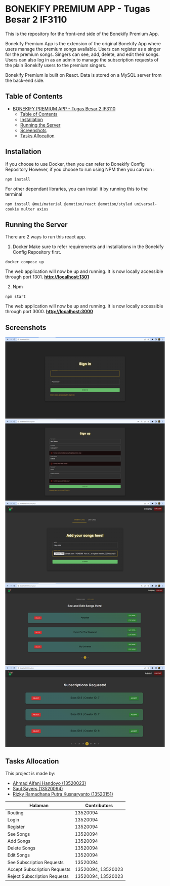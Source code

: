 # BONEKIFY PREMIUM APP - Tugas Besar 2 IF3110

This is the repository for the front-end side of the Bonekify Premium App.

Bonekify Premium App is the extension of the original Bonekify App where users manage the premium songs available. Users can register as a singer for the premium songs. Singers can see, add, delete, and edit their songs. Users can also log in as an admin to manage the subscription requests of the plain Bonekify users to the premium singers.

Bonekify Premium is built on React. Data is stored on a MySQL server from the back-end side.

## Table of Contents
- [BONEKIFY PREMIUM APP - Tugas Besar 2 IF3110](#bonekify-premium-app---tugas-besar-2-if3110)
  - [Table of Contents](#table-of-contents)
  - [Installation](#installation)
  - [Running the Server](#running-the-server)
  - [Screenshots](#screenshots)
  - [Tasks Allocation](#tasks-allocation)

## Installation
If you choose to use Docker, then you can refer to Bonekify Config Repository
However, if you choose to run using NPM then you can run :
```
npm install
```
For other dependant libraries, you can install it by running this to the terminal
```
npm install @mui/material @emotion/react @emotion/styled universal-cookie multer axios
```

## Running the Server
There are 2 ways to run this react app.

1. Docker
Make sure to refer requirements and installations in the Bonekify Config Repository first.

```
docker compose up
```
The web application will now be up and running. It is now locally accessible through port 1301.
<b><a href="http://localhost:1300/public">http://localhost:1301</a></b>

2. Npm
```
npm start
```
The web application will now be up and running. It is now locally accessible through port 3000.
<b><a href="http://localhost:1300/public">http://localhost:3000</a></b>

## Screenshots
![login.png](./public/img/Screenshots/Login.png)
![register.png](./public/img/Screenshots/Register.png)
![tambahlagu.png](./public/img/Screenshots/TambahLagu.png)
![daftarlagu.png](./public/img/Screenshots/DaftarLagu.png)
![admin.png](./public/img/Screenshots/Admin.png)

## Tasks Allocation
This project is made by:
- <a href="https://www.linkedin.com/in/ahmad-alfani-handoyo/"> Ahmad Alfani Handoyo (13520023)</a>
- <a href="https://www.linkedin.com/in/saulsayers/?originalSubdomain=id">Saul Sayers (13520094)</a>
- <a href="https://www.linkedin.com/in/rizky-ramadhana-putra-kusnaryanto-6037a51aa/">Rizky Ramadhana Putra Kusnaryanto (13520151)</a>

Halaman | Contributors 
--- | --- 
Routing | 13520094
Login | 13520094 
Register | 13520094 
See Songs | 13520094
Add Songs | 13520094
Delete Songs | 13520094
Edit Songs | 13520094
See Subscription Requests | 13520094
Accept Subscription Requests | 13520094, 13520023
Reject Subscription Requests | 13520094, 13520023


